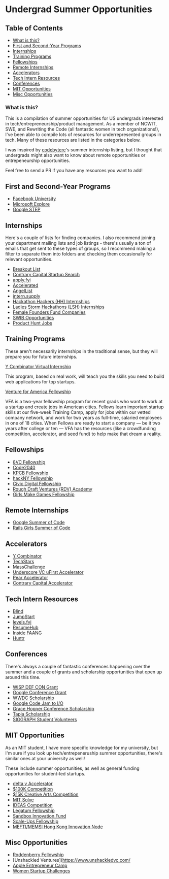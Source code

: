 # Undergrad Summer Opportunities

## Table of Contents
- [What is this?](#what-is-this)
- [First and Second-Year Programs](#first-and-second-year-programs)
- [Internships](#internships)
- [Training Programs](#training-programs)
- [Fellowships](#fellowships)
- [Remote Internships](#remote-internships)
- [Accelerators](#accelerators)
- [Tech Intern Resources](#tech-intern-resources)
- [Conferences](#conferences)
- [MIT Opportunities](#mit-opportunities)
- [Misc Opportunities](#misc-opportunities)

### What is this?

This is a compilation of summer opportunities for US undergrads interested in tech/entrepreneurship/product management. As a member of NCWIT, SWE, and Rewriting the Code (all fantastic women in tech organizations!), I've been able to compile lots of resources for underrepresented groups in tech. Many of these resources are listed in the categories below.

I was inspired by [codebytere](https://github.com/codebytere/so-you-want-an-internship)'s summer internship listing, but I thought that undergrads might also want to know about remote opportunities or entrepeneurship opportunities.

Feel free to send a PR if you have any resources you want to add! 

## First and Second-Year Programs

- [Facebook University](https://www.facebook.com/careers/students-and-grads/students)
- [Microsoft Explore](https://careers.microsoft.com/students/us/en/usexploremicrosoftprogram)
- [Google STEP](https://buildyourfuture.withgoogle.com/internships/)

## Internships

Here's a couple of lists for finding companies. I also recommend joining your department mailing lists and job listings - there's usually a ton of emails that get sent to these types of groups, so I recommend making a filter to separate them into folders and checking them occasionally for relevant opportunities.

- [Breakout List](https://breakoutlist.com/all/)
- [Contrary Capital Startup Search](https://airtable.com/shrMs8at2arS8ulqA)
- [apply.fyi](https://apply.fyi/)
- [Accelerated](https://accelerated.substack.com/)
- [AngelList](https://angel.co/)
- [intern.supply](https://intern.supply/)
- [Hackathon Hackers (HH) Internships](https://www.facebook.com/groups/HHinternships/)
- [Ladies Storm Hackathons (LSH) Internships](https://www.facebook.com/groups/LSHJobs/)
- [Female Founders Fund Companies](https://jobs.femalefoundersfund.com/)
- [SWIB Opportunities](http://www.stanfordwomeninbusiness.com/opportunities-blog)
- [Product Hunt Jobs](https://www.producthunt.com/jobs)

## Training Programs

These aren't necessarily internships in the traditional sense, but they will prepare you for future internships.

[Y Combinator Virtual Internship](https://www.insidesherpa.com/virtual-internships/prototype/oRMogWRHeewqHzA7u/College-students%3A-Learn-how-to-work-at-a-YC-startup-)

This program, based on real work, will teach you the skills you need to build web applications for top startups.

[Venture for America Fellowship](https://ventureforamerica.org/)

VFA is a two-year fellowship program for recent grads who want to work at a startup and create jobs in American cities. Fellows learn important startup skills at our five-week Training Camp, apply for jobs within our vetted company network, and work for two years as full-time, salaried employees in one of 18 cities. When Fellows are ready to start a company — be it two years after college or ten — VFA has the resources (like a crowdfunding competition, accelerator, and seed fund) to help make that dream a reality.

## Fellowships

- [8VC Fellowship](http://8vcfellowship.com/)
- [Code2040](http://www.code2040.org/)
- [KPCB Fellowship](http://kpcbfellows.com/)
- [hackNY Fellowship](https://hackny.org/)
- [Civic Digital Fellowship](https://codingitforward.smapply.io/prog/civic-innovation-corps/)
- [Rough Draft Ventures (RDV) Academy](https://www.roughdraft.vc/academy)
- [Girls Make Games Fellowship](https://www.girlsmakegames.com/gmg-fellowship)

## Remote Internships

- [Google Summer of Code](https://summerofcode.withgoogle.com)
- [Rails Girls Summer of Code](https://railsgirlssummerofcode.org)

## Accelerators

- [Y Combinator](https://www.ycombinator.com/)
- [TechStars](http://www.techstars.com/)
- [MassChallenge](https://masschallenge.org/)
- [Underscore VC uFirst Accelerator](https://underscore.vc/ufirst-accelerator/)
- [Pear Accelerator](https://www.pear.vc/accelerator)
- [Contrary Capital Accelerator](https://contrarycap.com/accelerator)

## Tech Intern Resources

- [Blind](https://www.teamblind.com)
- [JumpStart](https://jumpstart.me)
- [levels.fyi](https://www.levels.fyi/)
- [ResumeHub](https://www.resumehub.org/)
- [Inside FAANG](https://drive.google.com/file/d/1NkdbRaRzSjPQTP0ZXN1DLuYxfQ9OrYuu/view)
- [Huntr](https://huntr.co)

## Conferences

There's always a couple of fantastic conferences happening over the summer and a couple of grants and scholarship opportunities that open up around this time. 

- [WISP DEF CON Grant](https://twitter.com/wisporg)
- [Google Conference Grant](https://buildyourfuture.withgoogle.com/scholarships/google-travel-scholarships/)
- [WWDC Scholarship](https://www.wwdcscholars.com/about)
- [Google Code Jam to I/O](https://codingcompetitions.withgoogle.com/codejamio)
- [Grace Hopper Conference Scholarship](https://github.com/Ladies-Storm-Hackathons/GHC-Scholarships)
- [Tapia Scholarship](http://tapiaconference.org/participate/scholarships)
- [SIGGRAPH Student Volunteers](https://sv.siggraph.org/)

## MIT Opportunities

As an MIT student, I have more specific knowledge for my university, but I'm sure if you look up tech/entrepeneruship summer opportunities, there's similar ones at your university as well!

These include summer opportunities, as well as general funding opportunities for student-led startups.

- [delta v Accelerator](https://entrepreneurship.mit.edu/accelerator/)
- [$100K Competition](https://www.mit100k.org/)
- [$15K Creative Arts Competition](https://arts.mit.edu/start/entrepreneurship/creative-arts-competition/)
- [MIT Solve](https://solve.mit.edu/)
- [IDEAS Competition](https://innovation.mit.edu/opportunity/mit-ideas-global-challenge/)
- [Legatum Fellowship](https://legatum.mit.edu/resources/legatum-fellowships/)
- [Sandbox Innovation Fund](http://sandbox.mit.edu/)
- [Scale-Ups Fellowship](https://d-lab.mit.edu/innovation-practice/scale-ups-fellowship)
- [MEFTI/MEMSI Hong Kong Innovation Node](https://hkinnovationnode.mit.edu/programs/mefti/)

## Misc Opportunities

- [Roddenberry Fellowship](https://roddenberryfoundation.org/our-work/roddenberry-fellowship/)
- [Unshackled Ventures](https://www.unshackledvc.com/
- [Apple Entrepreneur Camp](https://developer.apple.com/entrepreneur-camp/)
- [Women Startup Challenges](https://www.womenwhotech.com/women-startup-challenges)
